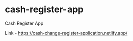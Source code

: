 # cash-register-app
Cash Register App

Link - https://cash-change-register-application.netlify.app/
